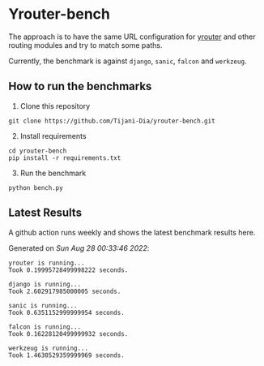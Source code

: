 # Yrouter-bench

The approach is to have the same URL configuration for [yrouter](https://github.com/Tijani-Dia/yrouter) and other routing modules and try to match some paths.

Currently, the benchmark is against `django`, `sanic`, `falcon` and `werkzeug`.

## How to run the benchmarks

1. Clone this repository

```shell
git clone https://github.com/Tijani-Dia/yrouter-bench.git
```

2. Install requirements

```shell
cd yrouter-bench
pip install -r requirements.txt
```

3. Run the benchmark

```shell
python bench.py
```

## Latest Results

A github action runs weekly and shows the latest benchmark results here.

Generated on *Sun Aug 28 00:33:46 2022*:

```shell
yrouter is running...
Took 0.19995728499998222 seconds.

django is running...
Took 2.602917985000005 seconds.

sanic is running...
Took 0.6351152999999954 seconds.

falcon is running...
Took 0.16228120499999932 seconds.

werkzeug is running...
Took 1.4630529359999969 seconds.

```